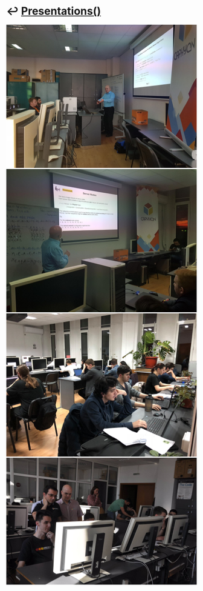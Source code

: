 # ↩️ [Presentations()](https://cpp-red-lion.github.io/presentations/list.html)

![](24799638_1886311294717173_5513525658055533224_o.jpg)  
![](24831133_1886311314717171_2307711840922614215_o.jpg)  
![](26758583_1931902476824721_4951253996818790208_o.jpg)  
![](13071716_1275145059167136_2538270263006751378_o.jpg)  
